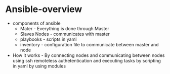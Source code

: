 # Ansible-overview
* components of ansible
   - Mater - Everything is done through Master 
   - Slaves Nodes - communicates with master
   - playbooks - scripts in yaml
   - inventory - configuration file to communicate between master and node
* How it works - By connecting nodes and communicating between nodes using ssh remoteless authetentication and executing tasks                  by scripting in yaml by using modules    
